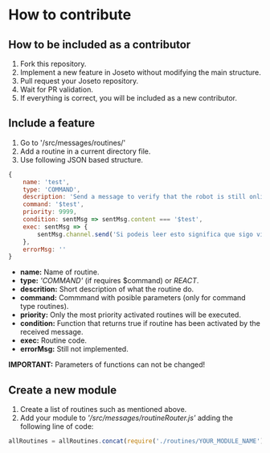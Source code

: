 # How to contribute

## How to be included as a contributor
1. Fork this repository.
2. Implement a new feature in Joseto without modifying the main structure.
3. Pull request your Joseto repository.
4. Wait for PR validation.
5. If everything is correct, you will be included as a new contributor.

## Include a feature
1. Go to '/src/messages/routines/'
2. Add a routine in a current directory file.
3. Use following JSON based structure.

```javascript
{
    name: 'test',
    type: 'COMMAND',
    description: 'Send a message to verify that the robot is still online',
    command: '$test',
    priority: 9999,
    condition: sentMsg => sentMsg.content === '$test',
    exec: sentMsg => {
        sentMsg.channel.send('Si podeis leer esto significa que sigo vivo.');
    },
    errorMsg: ''
}
```

* **name:** Name of routine.
* **type:** *'COMMAND'* (if requires $command) or *REACT*.
* **descrition:** Short description of what the routine do.
* **command:** Commmand with posible parameters (only for command type routines).
* **priority:** Only the most priority activated routines will be executed.
* **condition:** Function that returns true if routine has been activated by the received message.
* **exec:** Routine code.
* **errorMsg:** Still not implemented.

**IMPORTANT:** Parameters of functions can not be changed!

## Create a new module

1. Create a list of routines such as mentioned above.
2. Add your module to *'/src/messages/routineRouter.js'* adding the following line of code:
   
```javascript
allRoutines = allRoutines.concat(require('./routines/YOUR_MODULE_NAME'));
```
